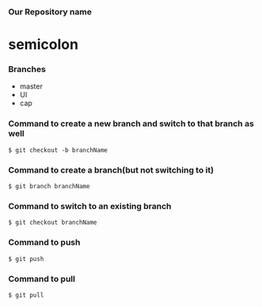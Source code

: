 ### Our Repository name 

# semicolon

### Branches 
*	master
*	UI
*	cap

### Command to create a new branch and switch to that branch as well
```$ git checkout -b branchName```

### Command to create a branch(but not switching to it)
```$ git branch branchName```

### Command to switch to an existing branch
```$ git checkout branchName```

### Command to push 
```$ git push```

### Command to pull
```$ git pull```
